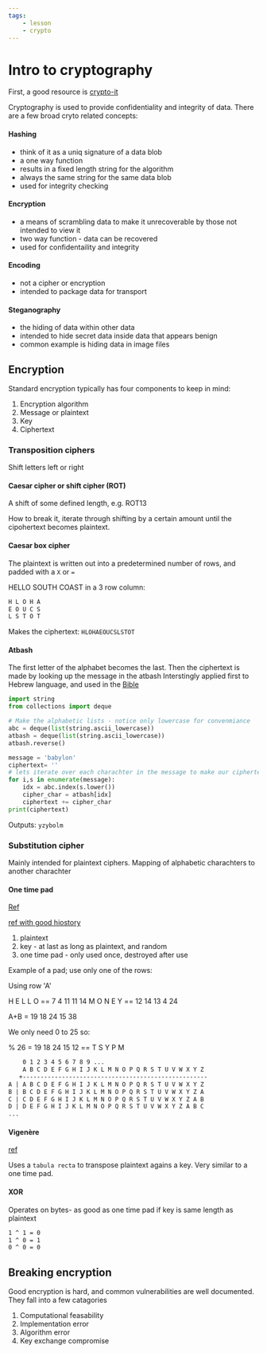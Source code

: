 ```yaml
---
tags:
    - lesson
    - crypto
---
```


# Intro to cryptography

First, a good resource is [crypto-it](https://www.crypto-it.net/eng/simple/index.html)

Cryptography is used to provide confidentiality and integrity of data. 
There are a few broad cryto related concepts:


#### Hashing 

- think of it as a uniq signature of a data blob
- a one way function 
- results in a fixed length string for the algorithm
- always the same string for the same data blob
- used for integrity checking

#### Encryption

- a means of scrambling data to make it unrecoverable by those not intended to view it
- two way function - data can be recovered
- used for confidentaility and integrity

#### Encoding

- not a cipher or encryption
- intended to package data for transport

#### Steganography

- the hiding of data within other data
- intended to hide secret data inside data that appears benign
- common example is hiding data in image files


## Encryption

Standard encryption typically has four components to keep in mind:

1. Encryption algorithm
1. Message or plaintext
1. Key
1. Ciphertext

### Transposition ciphers

Shift letters left or right

#### Caesar cipher or shift cipher (ROT)

A shift of some defined length, e.g. ROT13

How to break it, iterate through shifting by a certain amount until the cipohertext becomes plaintext.

#### Caesar box cipher

The plaintext is written out into a predetermined number of rows, and padded with a `X` or `=`

HELLO SOUTH COAST in a 3 row column:

```txt
H L O H A
E O U C S
L S T O T
```

Makes the ciphertext: `HLOHAEOUCSLSTOT`

#### Atbash

The first letter of the alphabet becomes the last. Then the ciphertext is made by looking up the message in the atbash
Interstingly applied first to Hebrew language, and used in the [Bible](https://www.gotquestions.org/Atbash-code.html)

```py
import string
from collections import deque

# Make the alphabetic lists - notice only lowercase for convenmiance 
abc = deque(list(string.ascii_lowercase))
atbash = deque(list(string.ascii_lowercase))
atbash.reverse()

message = 'babylon'
ciphertext= ''
# lets iterate over each charachter in the message to make our ciphertext
for i,s in enumerate(message):
    idx = abc.index(s.lower())
    cipher_char = atbash[idx]
    ciphertext += cipher_char
print(ciphertext)
```

Outputs: `yzybolm`

### Substitution cipher

Mainly intended for plaintext ciphers. Mapping of alphabetic charachters to another charachter


#### One time pad

[Ref](https://www.geeksforgeeks.org/implementation-of-vernam-cipher-or-one-time-pad-algorithm/)

[ref with good hiostory](https://www.ciphermachinesandcryptology.com/en/onetimepad.htm)

1. plaintext
1. key - at last as long as plaintext, and random
1. one time pad - only used once, destroyed after use

Example of a pad; use only one of the rows:

Using row 'A'

H E L L O == 7 4 11 11 14
M O N E Y == 12 14 13 4 24

A+B       = 19 18 24 15 38

We only need 0 to 25 so:

 % 26 = 19 18 24 15 12 == T S Y P M


```txt
    0 1 2 3 4 5 6 7 8 9 ...
    A B C D E F G H I J K L M N O P Q R S T U V W X Y Z 
   +----------------------------------------------------
A | A B C D E F G H I J K L M N O P Q R S T U V W X Y Z
B | B C D E F G H I J K L M N O P Q R S T U V W X Y Z A
C | C D E F G H I J K L M N O P Q R S T U V W X Y Z A B
D | D E F G H I J K L M N O P Q R S T U V W X Y Z A B C
...
```

#### Vigenère

[ref](https://www.crypto-it.net/eng/simple/vigenere-cipher.html)

Uses a `tabula recta` to transpose plaintext agains a key. Very similar to a one time pad.

#### XOR

Operates on bytes- as good as one time pad if key is same length as plaintext

```txt
1 ^ 1 = 0
1 ^ 0 = 1
0 ^ 0 = 0
```

## Breaking encryption

Good encryption is hard, and common vulnerabilities are well documented. They fall into a few catagories

1. Computational feasability
1. Implementation error
1. Algorithm error
1. Key exchange compromise